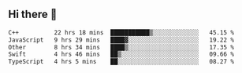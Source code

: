 ## Hi there 👋

<!--START_SECTION:waka-->

```txt
C++          22 hrs 18 mins  ███████████▒░░░░░░░░░░░░░   45.15 %
JavaScript   9 hrs 29 mins   ████▓░░░░░░░░░░░░░░░░░░░░   19.22 %
Other        8 hrs 34 mins   ████▒░░░░░░░░░░░░░░░░░░░░   17.35 %
Swift        4 hrs 46 mins   ██▒░░░░░░░░░░░░░░░░░░░░░░   09.66 %
TypeScript   4 hrs 5 mins    ██░░░░░░░░░░░░░░░░░░░░░░░   08.27 %
```

<!--END_SECTION:waka-->
